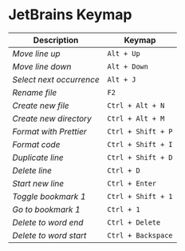 # JetBrains Keymap

| Description              | Keymap             |
|--------------------------|--------------------|
| _Move line up_           | `Alt + Up`         |
| _Move line down_         | `Alt + Down`       |
| _Select next occurrence_ | `Alt + J`          |
| _Rename file_            | `F2`               |
| _Create new file_        | `Ctrl + Alt + N`   |
| _Create new directory_   | `Ctrl + Alt + M`   |
| _Format with Prettier_   | `Ctrl + Shift + P` |
| _Format code_            | `Ctrl + Shift + I` |
| _Duplicate line_         | `Ctrl + Shift + D` |
| _Delete line_            | `Ctrl + D`         |
| _Start new line_         | `Ctrl + Enter`     |
| _Toggle bookmark 1_      | `Ctrl + Shift + 1` |
| _Go to bookmark 1_       | `Ctrl + 1`         |
| _Delete to word end_     | `Ctrl + Delete`    |
| _Delete to word start_   | `Ctrl + Backspace` |
